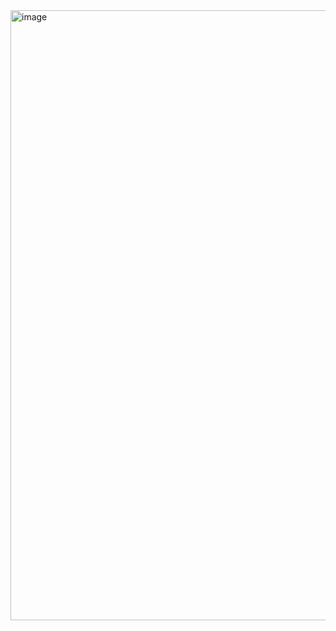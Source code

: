 <img width="1807" height="976" alt="image" src="https://github.com/user-attachments/assets/7dec1a3a-a9b6-4ddd-8faf-10d486f45939" />
